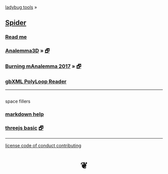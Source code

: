 <style>

#menu p { margin: 0 }

</style>

[ladybug tools]( http://www.ladybug.tools ) &raquo;

## [Spider]( index.html )

### [Read me]( #README.md )

### [Analemma3D]( #analemma3d/README.md ) &raquo; [&#x1F5D7;]( analemma3d/index.html "Run full screen" )

### [Burning mAnalemma 2017]( #burning-manalemma-2017/README.md ) &raquo; [&#x1F5D7;]( burning-manalemma-2017/index.html "Run full screen" )

### [gbXML PolyLoop Reader]( #sandbox/read-gbxml/read-gbxml-3d-polyloop.html )

***


<div id=divSubMenu ></div>

<iframe id=ifrMenu class=xxxiframeMenu width=100% height=0 frameBorder=0 ></iframe>


space fillers

### [markdown help]( #./pages/markdown-help.md )


### [threejs basic]( #./plugins/threejs-basic.html ) [&#x1F5D7;]( ./plugins/threejs-basic.html "Run full screen" )


***

[license         ]( #./pages/license.md )
[code of conduct ]( #./pages/code-of-conduct.md )
[contributing    ]( #./pages/contributing.md )

<h1 style=text-align:center; > &#x2766; </h1>
